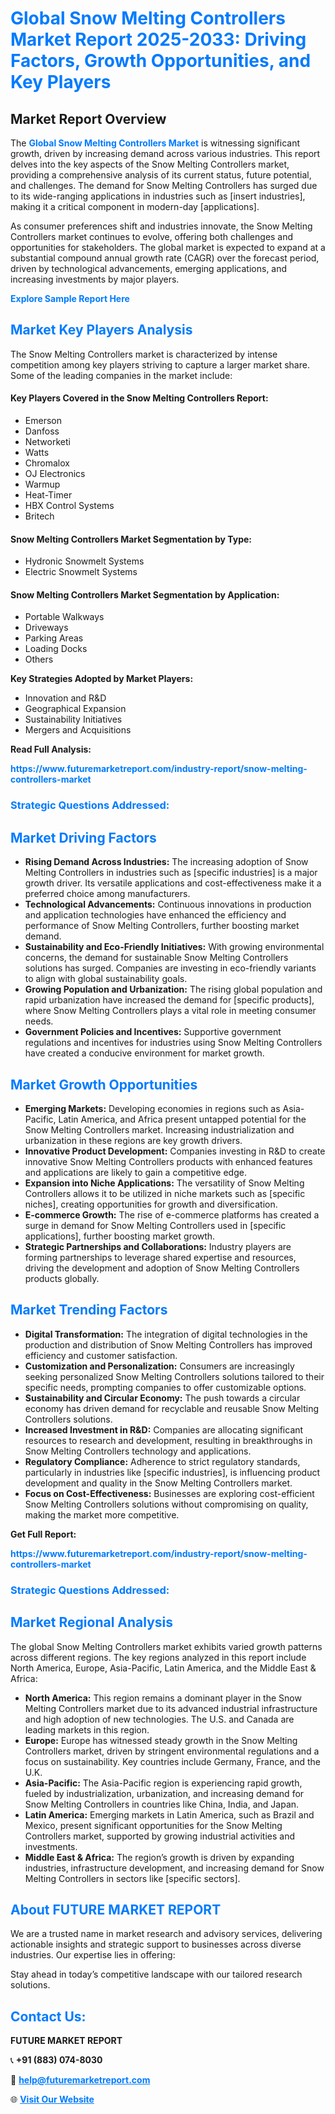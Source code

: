 <h1 style="color: #007BFF;">Global Snow Melting Controllers Market Report 2025-2033: Driving Factors, Growth Opportunities, and Key Players</h1>

<section id="overview">
<h2>Market Report Overview</h2>
<p>The <a href="https://www.futuremarketreport.com/industry-report/snow-melting-controllers-market" style="color: #007BFF; text-decoration: none;"><strong>Global Snow Melting Controllers Market</strong></a> is witnessing significant growth, driven by increasing demand across various industries. This report delves into the key aspects of the Snow Melting Controllers market, providing a comprehensive analysis of its current status, future potential, and challenges. The demand for Snow Melting Controllers has surged due to its wide-ranging applications in industries such as [insert industries], making it a critical component in modern-day [applications].</p>
<p>As consumer preferences shift and industries innovate, the Snow Melting Controllers market continues to evolve, offering both challenges and opportunities for stakeholders. The global market is expected to expand at a substantial compound annual growth rate (CAGR) over the forecast period, driven by technological advancements, emerging applications, and increasing investments by major players.</p>
</section>

<section id="overview">
<p><a href="https://www.futuremarketreport.com/request-sample/reportId=28519" style="color: #007BFF; text-decoration: none;"><strong>Explore Sample Report Here</strong></a></p>
</section>

<section id="key-players">
<h2 style="color: #007BFF;">Market Key Players Analysis</h2>
<p>The Snow Melting Controllers market is characterized by intense competition among key players striving to capture a larger market share. Some of the leading companies in the market include:</p>
<h4>Key Players Covered in the Snow Melting Controllers Report:</h4>
<ul><li>Emerson</li><li>Danfoss</li><li>Networketi</li><li>Watts</li><li>Chromalox</li><li>OJ Electronics</li><li>Warmup</li><li>Heat-Timer</li><li>HBX Control Systems</li><li>Britech</li></ul>
<h4>Snow Melting Controllers Market Segmentation by Type:</h4>
<ul><li>Hydronic Snowmelt Systems</li><li>Electric Snowmelt Systems</li></ul>

<h4>Snow Melting Controllers Market Segmentation by Application:</h4>
<ul><li>Portable Walkways</li><li>Driveways</li><li>Parking Areas</li><li>Loading Docks</li><li>Others</li></ul>
<p><strong>Key Strategies Adopted by Market Players:</strong></p>
<ul>
<li>Innovation and R&D</li>
<li>Geographical Expansion</li>
<li>Sustainability Initiatives</li>
<li>Mergers and Acquisitions</li>
</ul>
</section>

<section>
<p><strong>Read Full Analysis: </strong></p><a href="https://www.futuremarketreport.com/industry-report/snow-melting-controllers-market" style="color: #007BFF; text-decoration: none;"><strong>https://www.futuremarketreport.com/industry-report/snow-melting-controllers-market</strong></a>
<h3 style="color: #007BFF;">Strategic Questions Addressed:</h3>
</section>

<section id="driving-factors">
<h2 style="color: #007BFF;">Market Driving Factors</h2>
<ul>
<li><strong>Rising Demand Across Industries:</strong> The increasing adoption of Snow Melting Controllers in industries such as [specific industries] is a major growth driver. Its versatile applications and cost-effectiveness make it a preferred choice among manufacturers.</li>
<li><strong>Technological Advancements:</strong> Continuous innovations in production and application technologies have enhanced the efficiency and performance of Snow Melting Controllers, further boosting market demand.</li>
<li><strong>Sustainability and Eco-Friendly Initiatives:</strong> With growing environmental concerns, the demand for sustainable Snow Melting Controllers solutions has surged. Companies are investing in eco-friendly variants to align with global sustainability goals.</li>
<li><strong>Growing Population and Urbanization:</strong> The rising global population and rapid urbanization have increased the demand for [specific products], where Snow Melting Controllers plays a vital role in meeting consumer needs.</li>
<li><strong>Government Policies and Incentives:</strong> Supportive government regulations and incentives for industries using Snow Melting Controllers have created a conducive environment for market growth.</li>
</ul>
</section>

<section id="growth-opportunities">
<h2 style="color: #007BFF;">Market Growth Opportunities</h2>
<ul>
<li><strong>Emerging Markets:</strong> Developing economies in regions such as Asia-Pacific, Latin America, and Africa present untapped potential for the Snow Melting Controllers market. Increasing industrialization and urbanization in these regions are key growth drivers.</li>
<li><strong>Innovative Product Development:</strong> Companies investing in R&D to create innovative Snow Melting Controllers products with enhanced features and applications are likely to gain a competitive edge.</li>
<li><strong>Expansion into Niche Applications:</strong> The versatility of Snow Melting Controllers allows it to be utilized in niche markets such as [specific niches], creating opportunities for growth and diversification.</li>
<li><strong>E-commerce Growth:</strong> The rise of e-commerce platforms has created a surge in demand for Snow Melting Controllers used in [specific applications], further boosting market growth.</li>
<li><strong>Strategic Partnerships and Collaborations:</strong> Industry players are forming partnerships to leverage shared expertise and resources, driving the development and adoption of Snow Melting Controllers products globally.</li>
</ul>
</section>

<section id="trending-factors">
<h2 style="color: #007BFF;">Market Trending Factors</h2>
<ul>
<li><strong>Digital Transformation:</strong> The integration of digital technologies in the production and distribution of Snow Melting Controllers has improved efficiency and customer satisfaction.</li>
<li><strong>Customization and Personalization:</strong> Consumers are increasingly seeking personalized Snow Melting Controllers solutions tailored to their specific needs, prompting companies to offer customizable options.</li>
<li><strong>Sustainability and Circular Economy:</strong> The push towards a circular economy has driven demand for recyclable and reusable Snow Melting Controllers solutions.</li>
<li><strong>Increased Investment in R&D:</strong> Companies are allocating significant resources to research and development, resulting in breakthroughs in Snow Melting Controllers technology and applications.</li>
<li><strong>Regulatory Compliance:</strong> Adherence to strict regulatory standards, particularly in industries like [specific industries], is influencing product development and quality in the Snow Melting Controllers market.</li>
<li><strong>Focus on Cost-Effectiveness:</strong> Businesses are exploring cost-efficient Snow Melting Controllers solutions without compromising on quality, making the market more competitive.</li>
</ul>
</section>

<section>
<p><strong>Get Full Report: </strong></p><a href="https://www.futuremarketreport.com/industry-report/snow-melting-controllers-market" style="color: #007BFF; text-decoration: none;"><strong>https://www.futuremarketreport.com/industry-report/snow-melting-controllers-market</strong></a>
<h3 style="color: #007BFF;">Strategic Questions Addressed:</h3>
</section>


<section id="regional-analysis">
<h2 style="color: #007BFF;">Market Regional Analysis</h2>
<p>The global Snow Melting Controllers market exhibits varied growth patterns across different regions. The key regions analyzed in this report include North America, Europe, Asia-Pacific, Latin America, and the Middle East & Africa:</p>
<ul>
<li><strong>North America:</strong> This region remains a dominant player in the Snow Melting Controllers market due to its advanced industrial infrastructure and high adoption of new technologies. The U.S. and Canada are leading markets in this region.</li>
<li><strong>Europe:</strong> Europe has witnessed steady growth in the Snow Melting Controllers market, driven by stringent environmental regulations and a focus on sustainability. Key countries include Germany, France, and the U.K.</li>
<li><strong>Asia-Pacific:</strong> The Asia-Pacific region is experiencing rapid growth, fueled by industrialization, urbanization, and increasing demand for Snow Melting Controllers in countries like China, India, and Japan.</li>
<li><strong>Latin America:</strong> Emerging markets in Latin America, such as Brazil and Mexico, present significant opportunities for the Snow Melting Controllers market, supported by growing industrial activities and investments.</li>
<li><strong>Middle East & Africa:</strong> The region’s growth is driven by expanding industries, infrastructure development, and increasing demand for Snow Melting Controllers in sectors like [specific sectors].</li>
</ul>
</section>

<footer>
<h2 style="color: #007BFF;">About FUTURE MARKET REPORT</h2>
<p>We are a trusted name in market research and advisory services, delivering actionable insights and strategic support to businesses across diverse industries. Our expertise lies in offering:</p>

<p>Stay ahead in today’s competitive landscape with our tailored research solutions.</p>

<h2 style="color: #007BFF;">Contact Us:</h2>
<p><strong>FUTURE MARKET REPORT</strong></p>
<p>📞 <strong>+91 (883) 074-8030</strong></p>
<p>📧 <strong><a href="mailto:help@futuremarketreport.com" style="color: #007BFF;">help@futuremarketreport.com</a></strong></p>
<p>🌐 <strong><a href="https://www.futuremarketreport.com/" style="color: #007BFF;">Visit Our Website</a></strong></p>
</footer>
